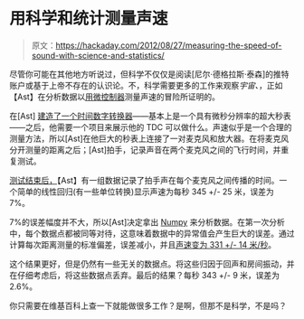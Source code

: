 # 用科学和统计测量声速

> 原文：<https://hackaday.com/2012/08/27/measuring-the-speed-of-sound-with-science-and-statistics/>

尽管你可能在其他地方听说过，但科学不仅仅是阅读[尼尔·德格拉斯·泰森]的推特账户或基于上帝不存在的认识论。不，科学需要更多的工作来观察*宇宙、*，正如【Ast】在分析数据以[用微控制器](http://flavourmixing.wordpress.com/2012/08/22/measuring-the-speed-of-sound/)测量声速的冒险所证明的。

在[Ast] [建造了一个时间数字转换器](http://flavourmixing.wordpress.com/2012/08/07/timing-is-crucial/)——基本上是一个具有微秒分辨率的超大秒表——之后，他需要一个项目来展示他的 TDC 可以做什么。声速似乎是一个合理的测量方法，所以[Ast]在他巨大的秒表上连接了一对麦克风和放大器。在将麦克风分开测量的距离之后；[Ast]拍手，记录声音在两个麦克风之间的飞行时间，并重复测试。

[测试结束后，](http://flavourmixing.wordpress.com/2012/08/22/measuring-the-speed-of-sound/2/)【Ast】有一组数据记录了拍手声在每个麦克风之间传播的时间。一个简单的线性回归(有一些单位转换)显示声速为每秒 345 +/- 25 米，误差为 7%。

7%的误差幅度并不大，所以[Ast]决定拿出 [Numpy](http://numpy.scipy.org/) 来分析数据。在第一次分析中，每个数据点都被同等对待，这意味着数据中的异常值会产生巨大的误差。通过计算每次距离测量的标准偏差，误差减小，并且[声速变为 331 +/- 14 米/秒](http://flavourmixing.wordpress.com/2012/08/22/measuring-the-speed-of-sound/3/)。

这个结果更好，但是仍然有一些无关的数据点。将这些归因于回声和房间振动，并在仔细考虑后，将这些数据点丢弃。最后的结果？每秒 343 +/- 9 米，误差为 2.6%。

你只需要在维基百科上查一下就能做很多工作？是啊，但那不是科学，不是吗？